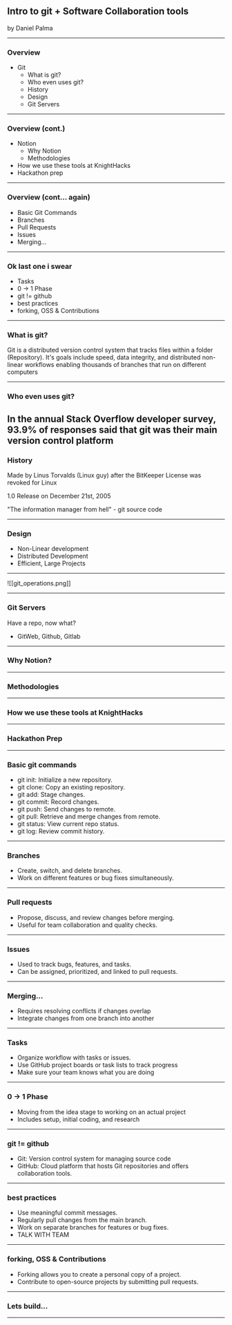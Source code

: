 ## Intro to git + Software Collaboration tools
by Daniel Palma

---

### Overview 
- Git
    - What is git?
    - Who even uses git?
    - History
    - Design
    - Git Servers

---
### Overview (cont.) 
- Notion
    - Why Notion
    - Methodologies
- How we use these tools at KnightHacks
- Hackathon prep

---
### Overview (cont... again)
- Basic Git Commands
- Branches
- Pull Requests
- Issues
- Merging...
---

### Ok last one i swear
- Tasks
- 0 -> 1 Phase
- git != github
- best practices
- forking, OSS & Contributions



---

### What is git?
Git is a distributed version control system that tracks files within a folder (Repository). It's goals include speed, data integrity, and distributed non-linear workflows enabling thousands of branches that run on different computers 

---
### Who even uses git?
In the annual Stack Overflow developer survey, 93.9% of responses said that git was their main version control platform
---

### History

Made by Linus Torvalds (Linux guy) after the BitKeeper License was revoked for Linux

1.0 Release on December 21st, 2005 

"The information manager from hell" - git source code

---
### Design
- Non-Linear development
- Distributed Development 
- Efficient, Large Projects
---
![[git_operations.png]]

---
### Git Servers
Have a repo, now what?
- GitWeb, Github, Gitlab
---
### Why Notion? 
---
### Methodologies
---
### How we use these tools at KnightHacks
---
### Hackathon Prep
---
### Basic git commands 
- git init: Initialize a new repository.
- git clone: Copy an existing repository.
- git add: Stage changes.
- git commit: Record changes.
- git push: Send changes to remote.
- git pull: Retrieve and merge changes from remote.
- git status: View current repo status.
- git log: Review commit history.
---
### Branches
- Create, switch, and delete branches.
- Work on different features or bug fixes simultaneously.

---
### Pull requests
- Propose, discuss, and review changes before merging.
- Useful for team collaboration and quality checks.

---
### Issues
- Used to track bugs, features, and tasks.
- Can be assigned, prioritized, and linked to pull requests.
---
### Merging...
- Requires resolving conflicts if changes overlap
- Integrate changes from one branch into another
---

### Tasks
- Organize workflow with tasks or issues.
- Use GitHub project boards or task lists to track progress
- Make sure your team knows what you are doing
---
### 0 -> 1 Phase
- Moving from the idea stage to working on an actual project
- Includes setup, initial coding, and research
---
### git != github
- Git: Version control system for managing source code
- GitHub: Cloud platform that hosts Git repositories and offers collaboration tools.
---
### best practices
- Use meaningful commit messages.
- Regularly pull changes from the main branch.
- Work on separate branches for features or bug fixes.
- TALK WITH TEAM

---
### forking, OSS & Contributions
- Forking allows you to create a personal copy of a project.
- Contribute to open-source projects by submitting pull requests.
---
### Lets build...
---
